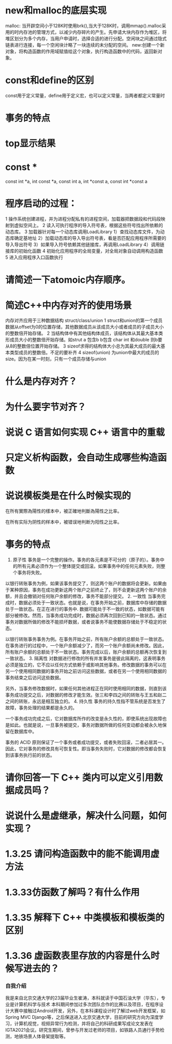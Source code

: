 # new和malloc的底层实现
malloc: 当开辟空间小于128K时使用brk(),当大于128K时，调用mmap().malloc采用的时内存池的管理方式，以减少内存碎片的产生。先申请大块内存作为堆区，将堆区划分为多个内存，当用户申请时，选择合适的进行分配。空闲块之间通过隐式链表进行连接，每一个空闲块计略了一块连续的未分配的空间。
new:创建一个新对象，将构造函数的作用域赋值给这个对象，执行构造函数中的代码，返回新对象。

# const和define的区别
const用于定义常量，define用于定义宏，也可以定义常量，当两者都定义常量时


# 事务的特点


# top显示结果

# const *
const int *a, int const *a, const int a, int *const a, const int *const a


# 程序启动的过程：
1 操作系统创建进程，并为进程分配私有的进程空间，加载器把数据段和代码段映射到虚拟空间上。
2 读入可执行程序的导入符号表，根据这些符号找出所依赖的动态库。
3 加载器针对每一个动态库调用LoadLibrary 
    1）查找动态库文件，为动态库确定基地址
    2）加载动态库的导入导出符号表，看是否匹配应用程序所需要的导入导出符号
    3）如果导入符号依赖其他链接库，再调用LoadLibrary
    4）调用链接库的初始化函数
4 初始化应用程序的全局变量，对全局对象自动调用构造函数
5 进入应用程序入口函数执行

# 请简述一下atomoic内存顺序。


# 简述C++中内存对齐的使用场景
内存对齐应用于三种数据结构
struct/class/union
1 struct和union的第一个成员数据从offset为0的位置存储，其他数据成员从该成员大小或者成员的子成员大小的整数倍开始存储。
2 当结构体中有其他结构体成员，该结构体从其最大基本类形成员大小的整数倍开始存储。如strut a 包含b b包含
char int 和double 则b要从8的整数倍位置开始存储。
3 sizeof求得的结构体大小总为其最大成员的最大基本类型成员的整数倍。不足的要补齐
4 sizeof(union) 为union中最大的成员的size。因为在某一时刻，只有一个成员存储与union

# 什么是内存对齐？
# 为什么要字节对齐？

# 说说 C 语言如何实现 C++ 语言中的重载

# 只定义析构函数，会自动生成哪些构造函数

# 说说模板类是在什么时候实现的

在所有實際為陽性的樣本中，被正確地判斷為陽性之比率。

在所有实际为阴性的样本中，被错误地判断为阳性之比率。

# 事务的特点
1. 原子性
事务是一个完整的操作。事务的各元素是不可分的（原子的）。事务中的所有元素必须作为一个整体提交或回滚。如果事务中的任何元素失败，则整个事务将失败。

以银行转账事务为例，如果该事务提交了，则这两个账户的数据将会更新。如果由于某种原因，事务在成功更新这两个账户之前终止了，则不会更新这两个账户的余额，并且会撤销对任何账户余额的修改，事务不能部分提交。
2. 一致性
当事务完成时，数据必须处于一致状态。也就是说，在事务开始之前，数据库中存储的数据处于一致状态。在正在进行的事务中. 数据可能处于不一致的状态，如数据可能有部分被修改。然而，当事务成功完成时，数据必须再次回到已知的一致状态。通过事务对数据所做的修改不能损坏数据，或者说事务不能使数据存储处于不稳定的状态。

以银行转账事务事务为例。在事务开始之前，所有账户余额的总额处于一致状态。在事务进行的过程中，一个账户余额减少了，而另一个账户余额尚未修改。因此，所有账户余额的总额处于不一致状态。事务完成以后，账户余额的总额再次恢复到一致状态。
3. 隔离性
对数据进行修改的所有并发事务是彼此隔离的，这表明事务必须是独立的，它不应以任何方式依赖于或影响其他事务。修改数据的事务可以在另一个使用相同数据的事务开始之前访问这些数据，或者在另一个使用相同数据的事务结束之后访问这些数据。

另外，当事务修改数据时，如果任何其他进程正在同时使用相同的数据，则直到该事务成功提交之后，对数据的修改才能生效。张三和李四之间的转账与王五和赵二之间的转账，永远是相互独立的。
4. 持久性
事务的持久性指不管系统是否发生了故障，事务处理的结果都是永久的。

一个事务成功完成之后，它对数据库所作的改变是永久性的，即使系统出现故障也是如此。也就是说，一旦事务被提交，事务对数据所做的任何变动都会被永久地保留在数据库中。

事务的 ACID 原则保证了一个事务或者成功提交，或者失败回滚，二者必居其一。因此，它对事务的修改具有可恢复性。即当事务失败时，它对数据的修改都会恢复到该事务执行前的状态。


# 请你回答一下 C++ 类内可以定义引用数据成员吗？

# 说说什么是虚继承，解决什么问题，如何实现？

# 1.3.25 请问构造函数中的能不能调用虚方法

# 1.3.33仿函数了解吗？有什么作用

# 1.3.35 解释下 C++ 中类模板和模板类的区别

# 1.3.36 虚函数表里存放的内容是什么时候写进去的？

### 自我介绍
我是来自北京交通大学的23届毕业生崔涛，本科就读于中国石油大学（华东），专业是计算机科学与技术
本科期间参加过多次团队合作的比赛以及项目，在程序设计大赛中接触过Android开发，另外，在本科课程设计时了解过web开发框架，如Spring MVC Django等，之后保送进入北京交通大学，目前的研究方向为深度学习，计算机视觉，视频异常行为检测，并将自己的科研成果写成论文发表在IGTA2021会议。研究生期间，曾参与开发过老师的项目，如铁路人员通行手势检测，地铁场景人体骨架提取等。